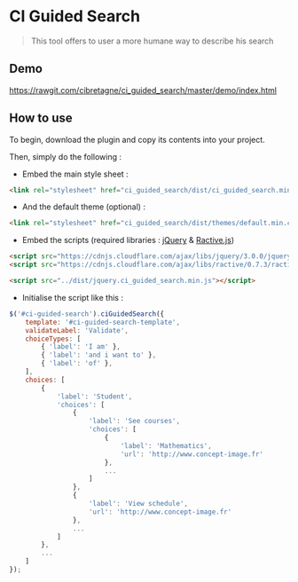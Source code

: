 # CI Guided Search
> This tool offers to user a more humane way to describe his search

## Demo
https://rawgit.com/cibretagne/ci_guided_search/master/demo/index.html

## How to use
To begin, download the plugin and copy its contents into your project.

Then, simply do the following :

* Embed the main style sheet :

```html
<link rel="stylesheet" href="ci_guided_search/dist/ci_guided_search.min.css">
```
* And the default theme (optional) :

```html
<link rel="stylesheet" href="ci_guided_search/dist/themes/default.min.css">
```
* Embed the scripts (required libraries :  [jQuery](http://jquery.com) & [Ractive.js](http://www.ractivejs.org))

```html
<script src="https://cdnjs.cloudflare.com/ajax/libs/jquery/3.0.0/jquery.min.js"></script>
<script src="https://cdnjs.cloudflare.com/ajax/libs/ractive/0.7.3/ractive.min.js"></script>

<script src="../dist/jquery.ci_guided_search.min.js"></script>
```
* Initialise the script like this :
```javascript
$('#ci-guided-search').ciGuidedSearch({
	template: '#ci-guided-search-template',
    validateLabel: 'Validate',
	choiceTypes: [
		{ 'label': 'I am' },
		{ 'label': 'and i want to' },
		{ 'label': 'of' },
	],
	choices: [
		{
			'label': 'Student',
			'choices': [
				{
					'label': 'See courses',
					'choices': [
						{
							'label': 'Mathematics',
							'url': 'http://www.concept-image.fr'
						},
						...
					]
				},
				{
					'label': 'View schedule',
					'url': 'http://www.concept-image.fr'
				},
                ...
			]
		},
		...
	]
});